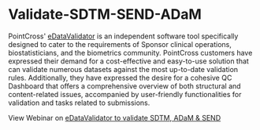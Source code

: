# Validate-SDTM-SEND-ADaM

PointCross' [eDataValidator](https://pointcrosslifesciences.com/edatavalidator/) is an independent software tool specifically designed to cater to the requirements of Sponsor clinical operations, biostatisticians, and the biometrics community. PointCross customers have expressed their demand for a cost-effective and easy-to-use solution that can validate numerous datasets against the most up-to-date validation rules. Additionally, they have expressed the desire for a cohesive QC Dashboard that offers a comprehensive overview of both structural and content-related issues, accompanied by user-friendly functionalities for validation and tasks related to submissions.

View Webinar on [eDataValidator to validate SDTM, ADaM & SEND](https://pointcrosslifesciences.com/edatavalidator-for-sdtm-adam-send/)
